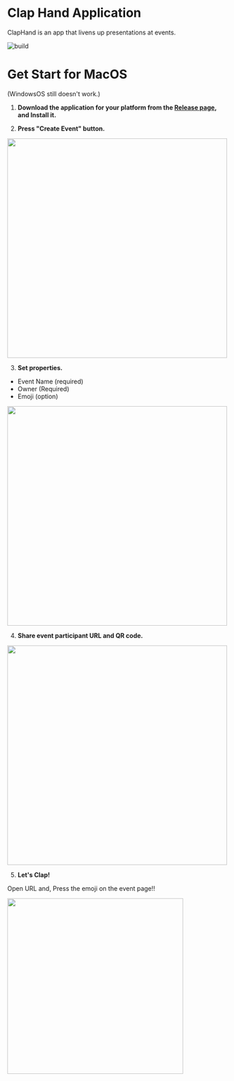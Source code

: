 # Clap Hand Application
ClapHand is an app that livens up presentations at events.

![build](https://github.com/syobochim/ClapHandApp/workflows/build/badge.svg)

# Get Start for MacOS
(WindowsOS still doesn't work.)

1. **Download the application for your platform from the [Release page](https://github.com/syobochim/ClapHandApp/releases), and Install it.**

2. **Press "Create Event" button.**

<img src="https://cdn-ak.f.st-hatena.com/images/fotolife/s/syobochim/20201031/20201031170111.png" width="500px">

3. **Set properties.**
- Event Name (required)
- Owner (Required)
- Emoji (option)

<img src="https://cdn-ak.f.st-hatena.com/images/fotolife/s/syobochim/20201031/20201031171522.png" width="500px">

4. **Share event participant URL and QR code.**

<img src="https://cdn-ak.f.st-hatena.com/images/fotolife/s/syobochim/20201031/20201031172755.png" width="500px">

5. **Let's Clap!**

Open URL and, Press the emoji on the event page!!

<img src="https://cdn-ak.f.st-hatena.com/images/fotolife/s/syobochim/20201031/20201031180540.png" width="400px">
